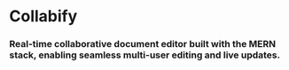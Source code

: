 # Collabify


### Real-time collaborative document editor built with the MERN stack, enabling seamless multi-user editing and live updates.